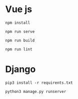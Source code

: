 # Vue js

```
npm install
```
```
npm run serve
```
```
npm run build
```
```
npm run lint
```

# Django
```
pip3 install -r requirents.txt
```
```
python3 manage.py runserver
```
